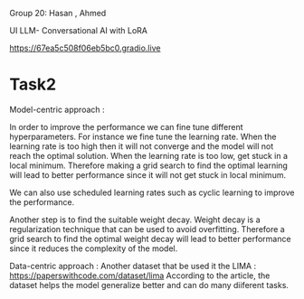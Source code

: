 Group 20: Hasan , Ahmed 

UI LLM- Conversational AI with LoRA

https://67ea5c508f06eb5bc0.gradio.live


# Task2


Model-centric approach :

In order to improve the performance we can fine tune different hyperparameters. For instance we fine tune the learning rate. When the learning rate is too high then it will not converge and the model will not reach the optimal solution. When the learning rate is too low, get stuck in a local minimum. Therefore making  a grid search to find the optimal learning will lead to better performance since it will not get stuck in local minimum.  

We can also use scheduled learning rates such as cyclic learning to improve the performance. 

Another step is to find the suitable weight decay. Weight decay is a regularization technique  that can be used to avoid overfitting. Therefore a grid search to find the optimal weight decay will lead to better performance since it reduces the complexity of the model.   



Data-centric approach :
Another dataset that be used it the LIMA : https://paperswithcode.com/dataset/lima
According to the article, the dataset helps the model generalize better and can do many diiferent tasks.
